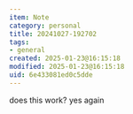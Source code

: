 ```yaml
---
item: Note
category: personal
title: 20241027-192702
tags:
- general
created: 2025-01-23@16:15:18
modified: 2025-01-23@16:15:18
uid: 6e433081ed0c5dde
---
```


does this work?
yes
again